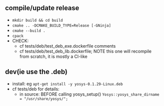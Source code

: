 ## compile/update release

- `mkdir build && cd build`
- `cmake .. -DCMAKE_BUILD_TYPE=Release [-GNinja]`
- `cmake --build .`
- `cpack`
- CHECK:
  - cf tests/deb/test_deb_exe.dockerfile comments
  - cf tests/deb/test_deb_lib.dockerfile; NOTE this one will recompile from scratch, it is mostly a CI-like

## dev(ie use the .deb)

- install: eg `apt-get install -y yosys-0.1.29-Linux.deb`
- cf tests/deb for details:
    - in source: BEFORE calling yosys_setup() `Yosys::yosys_share_dirname = "/usr/share/yosys/";`
